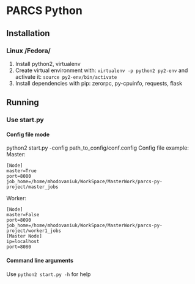 # PARCS Python
## Installation
### Linux /Fedora/
1. Install python2, virtualenv
2. Create virtual environment with: ```virtualenv -p python2 py2-env``` and activate it: ```source py2-env/bin/activate```
3. Install dependencies with pip: zerorpc, py-cpuinfo, requests, flask
## Running
### Use start.py
#### Config file mode
python2 start.py -config path_to_config/conf.config
Config file example:
Master:
```
[Node]
master=True
port=8080
job_home=/home/mhodovaniuk/WorkSpace/MasterWork/parcs-py-project/master_jobs
```
Worker:
```
[Node]
master=False
port=8090
job_home=/home/mhodovaniuk/WorkSpace/MasterWork/parcs-py-project/worker1_jobs
[Master Node]
ip=localhost
port=8080
```
#### Command line arguments
Use ```python2 start.py -h``` for help

